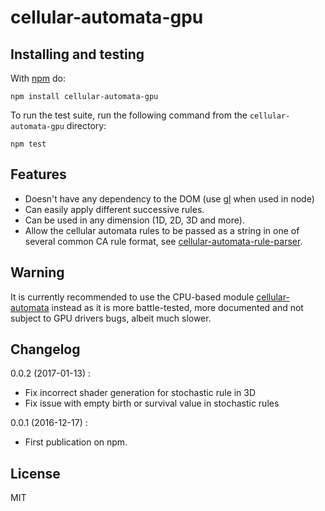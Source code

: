 # cellular-automata-gpu

## Installing and testing

With [npm](http://npmjs.org) do:

```
npm install cellular-automata-gpu
```

To run the test suite, run the following command from the ```cellular-automata-gpu``` directory:

```
npm test
```

## Features

- Doesn't have any dependency to the DOM (use [gl](https://www.npmjs.com/package/gl) when used in node)
- Can easily apply different successive rules.
- Can be used in any dimension (1D, 2D, 3D and more).
- Allow the cellular automata rules to be passed as a string in one of several common CA rule format, see [cellular-automata-rule-parser](https://www.npmjs.com/package/cellular-automata-rule-parser).

## Warning

It is currently recommended to use the CPU-based module [cellular-automata](https://www.npmjs.com/package/cellular-automata) instead as it is more battle-tested, more documented and not subject to GPU drivers bugs, albeit much slower.

## Changelog

0.0.2 (2017-01-13) :

- Fix incorrect shader generation for stochastic rule in 3D
- Fix issue with empty birth or survival value in stochastic rules

0.0.1 (2016-12-17) :

- First publication on npm.

## License

MIT
